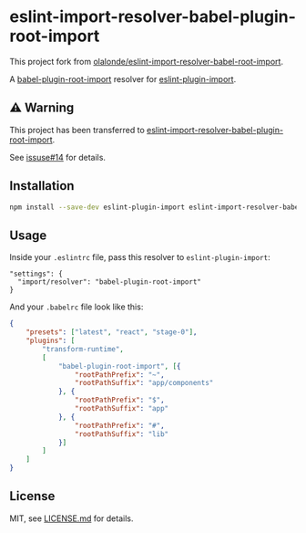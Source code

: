 # eslint-import-resolver-babel-plugin-root-import

This project fork from [olalonde/eslint-import-resolver-babel-root-import](https://github.com/olalonde/eslint-import-resolver-babel-root-import).

A [babel-plugin-root-import](https://github.com/entwicklerstube/babel-plugin-root-import) resolver for [eslint-plugin-import](https://github.com/benmosher/eslint-plugin-import).

## ⚠️ Warning

This project has been transferred to [eslint-import-resolver-babel-plugin-root-import](https://github.com/unconfident/eslint-import-resolver-babel-plugin-root-import).

See [issuse#14](https://github.com/olalonde/eslint-import-resolver-babel-root-import/issues/14) for details.

## Installation

```sh
npm install --save-dev eslint-plugin-import eslint-import-resolver-babel-plugin-root-import
```

## Usage

Inside your `.eslintrc` file, pass this resolver to `eslint-plugin-import`:
```
"settings": {
  "import/resolver": "babel-plugin-root-import"
}
```

And your `.babelrc` file look like this:

```json
{
    "presets": ["latest", "react", "stage-0"],
    "plugins": [
        "transform-runtime",
        [
            "babel-plugin-root-import", [{
                "rootPathPrefix": "~",
                "rootPathSuffix": "app/components"
            }, {
                "rootPathPrefix": "$",
                "rootPathSuffix": "app"
            }, {
                "rootPathPrefix": "#",
                "rootPathSuffix": "lib"
            }]
        ]
    ]
}
```

## License

MIT, see [LICENSE.md](/LICENSE.md) for details.


[babel-plugin-root-import]: https://github.com/entwicklerstube/babel-plugin-root-import
